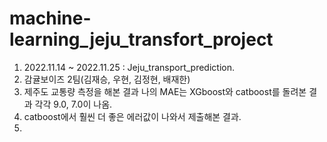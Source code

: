 # machine-learning_jeju_transfort_project
1. 2022.11.14 ~ 2022.11.25 : Jeju_transport_prediction.
2. 감귤보이즈 2팀(김재승, 우현, 김정현, 배재한)
3. 제주도 교통량 측정을 해본 결과 나의 MAE는 XGboost와 catboost를 돌려본 결과 각각 9.0, 7.0이 나옴.
4. catboost에서 훨씬 더 좋은 에러값이 나와서 제출해본 결과.
5. 
